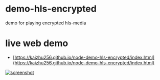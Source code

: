 # demo-hls-encrypted
demo for playing encrypted hls-media

# live web demo
- [https://kaizhu256.github.io/node-demo-hls-encrypted/index.html](https://kaizhu256.github.io/node-demo-hls-encrypted/index.html)

[![screenshot](https://kaizhu256.github.io/node-demo-hls-encrypted/screenshot.png)](https://kaizhu256.github.io/node-demo-hls-encrypted/index.html)
